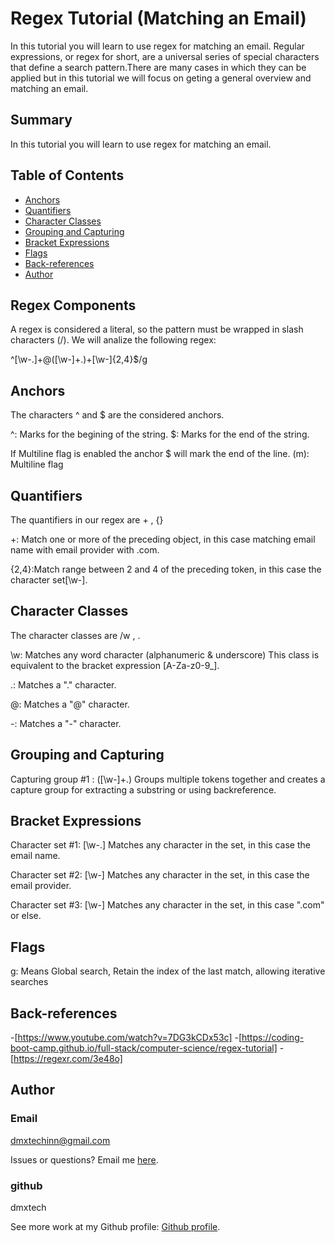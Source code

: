 # Regex Tutorial (Matching an Email)
In this tutorial you will learn to use regex for matching an email.
Regular expressions, or regex for short, are a universal series of special characters that define a search pattern.There are many cases in which they can be applied but in this tutorial we will focus on geting a general overview and matching an email.

## Summary

In this tutorial you will learn to use regex for matching an email.

## Table of Contents

- [Anchors](#anchors)
- [Quantifiers](#quantifiers)
- [Character Classes](#character-classes)
- [Grouping and Capturing](#grouping-and-capturing)
- [Bracket Expressions](#bracket-expressions)
- [Flags](#flags)
- [Back-references](#back-references)
- [Author](#author)

## Regex Components
A regex is considered a literal, so the pattern must be wrapped in slash characters (/).
We will analize the following regex:

^[\w-\.]+@([\w-]+\.)+[\w-]{2,4}$/g
## Anchors
The characters ^ and $ are the considered anchors.

  ^: Marks for the begining of the string. 
  $: Marks for the end of the string. 

If Multiline flag is enabled the anchor $ will mark the end of the line.
 (m): Multiline flag 
## Quantifiers

The quantifiers in our regex are  + , {}

+: Match one or more of the preceding object, in this case matching email name with email provider with .com. 

{2,4}:Match range between 2 and 4 of the preceding token, in this case the character set[\w-].

## Character Classes
The character classes are /w , .

\w: Matches any word character (alphanumeric & underscore)
This class is equivalent to the bracket expression [A-Za-z0-9_].

\.: Matches a "." character.

@: Matches a "@" character.

-: Matches a "-" character.

## Grouping and Capturing
Capturing group #1 : ([\w-]+\.) 
Groups multiple tokens together and creates a capture group for extracting a substring or using backreference.


## Bracket Expressions
Character set #1: [\w-\.]
Matches any character in the set, in this case the email name.

Character set #2: [\w-]
Matches any character in the set, in this case the email provider.

Character set #3: [\w-]
Matches any character in the set, in this case ".com" or else.

## Flags
g: Means Global search, Retain the index of the last match, allowing iterative searches 
## Back-references

-[https://www.youtube.com/watch?v=7DG3kCDx53c]
-[https://coding-boot-camp.github.io/full-stack/computer-science/regex-tutorial]
-[https://regexr.com/3e48o]

## Author
 ### Email
  dmxtechinn@gmail.com

  Issues or questions? Email me [here](mailto:dmxtechinn@gmail.com).

  ### github
  dmxtech

  
 See more work at my Github profile: [Github profile](https://github.com/dmxtech).
